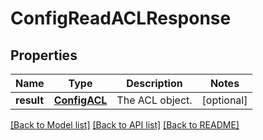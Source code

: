 # ConfigReadACLResponse

## Properties
Name | Type | Description | Notes
------------ | ------------- | ------------- | -------------
**result** | [**ConfigACL**](ConfigACL.md) | The ACL object. | [optional] 

[[Back to Model list]](../README.md#documentation-for-models) [[Back to API list]](../README.md#documentation-for-api-endpoints) [[Back to README]](../README.md)



